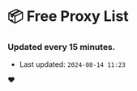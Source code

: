# :package: Free Proxy List
### Updated every 15 minutes.

- Last updated: `2024-08-14 11:23`

:heart:
